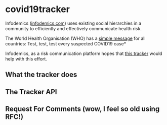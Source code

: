 # covid19tracker

Infodemics ([infodemics.com](https://infodemics.com)) uses existing social hierarchies in a community to efficiently and effectively communicate health risk.

The World Health Organisation (WHO) has a [simple message](https://twitter.com/WHO/status/1239581568101945348) for all countries: Test, test, test every suspected COVID19 case*

Infodemics, as a risk communication platform hopes that [this tracker](https://infodemics.com/covid19tracker) would help with this effort.

## What the tracker does

## The Tracker API

## Request For Comments (wow, I feel so old using RFC!)
